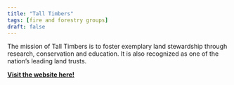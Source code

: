 ```yaml
---
title: "Tall Timbers"
tags: [fire and forestry groups]
draft: false
---
```


The mission of Tall Timbers is to foster exemplary land stewardship
through research, conservation and education. It is also recognized as one of the nation’s leading land trusts.

[**Visit the website here!**](https://talltimbers.org/)

